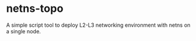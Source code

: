 # netns-topo
A simple script tool to deploy L2-L3 networking environment with netns on a single node.
